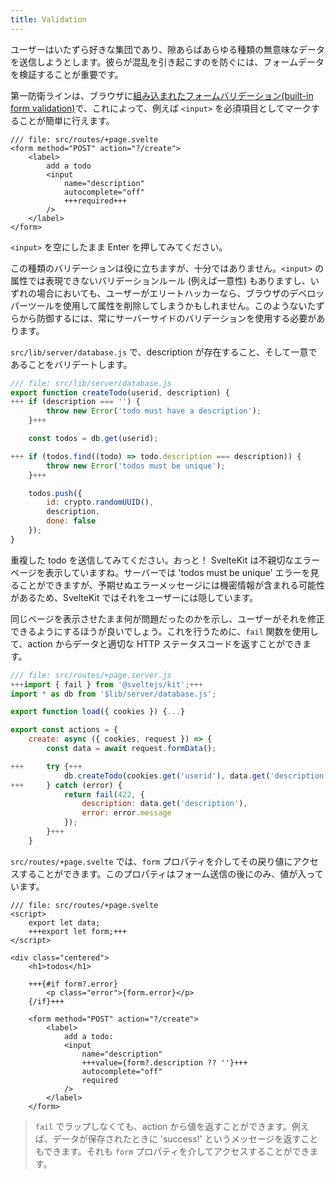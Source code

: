 ```yaml
---
title: Validation
---
```


ユーザーはいたずら好きな集団であり、隙あらばあらゆる種類の無意味なデータを送信しようとします。彼らが混乱を引き起こすのを防ぐには、フォームデータを検証することが重要です。

第一防衛ラインは、ブラウザに[組み込まれたフォームバリデーション(built-in form validation)](https://developer.mozilla.org/ja/docs/Learn/Forms/Form_validation#%E7%B5%84%E3%81%BF%E8%BE%BC%E3%81%BF%E3%83%95%E3%82%A9%E3%83%BC%E3%83%A0%E6%A4%9C%E8%A8%BC%E3%81%AE%E5%88%A9%E7%94%A8)で、これによって、例えば `<input>` を必須項目としてマークすることが簡単に行えます。

```svelte
/// file: src/routes/+page.svelte
<form method="POST" action="?/create">
	<label>
		add a todo
		<input
			name="description"
			autocomplete="off"
			+++required+++
		/>
	</label>
</form>
```

`<input>` を空にしたまま Enter を押してみてください。

この種類のバリデーションは役に立ちますが、十分ではありません。`<input>` の属性では表現できないバリデーションルール (例えば一意性) もありますし、いずれの場合においても、ユーザーがエリートハッカーなら、ブラウザのデベロッパーツールを使用して属性を削除してしまうかもしれません。このようないたずらから防御するには、常にサーバーサイドのバリデーションを使用する必要があります。

`src/lib/server/database.js` で、description が存在すること、そして一意であることをバリデートします。

```js
/// file: src/lib/server/database.js
export function createTodo(userid, description) {
+++	if (description === '') {
		throw new Error('todo must have a description');
	}+++

	const todos = db.get(userid);

+++	if (todos.find((todo) => todo.description === description)) {
		throw new Error('todos must be unique');
	}+++

	todos.push({
		id: crypto.randomUUID(),
		description,
		done: false
	});
}
```

重複した todo を送信してみてください。おっと！ SvelteKit は不親切なエラーページを表示していますね。サーバーでは 'todos must be unique' エラーを見ることができますが、予期せぬエラーメッセージには機密情報が含まれる可能性があるため、SvelteKit ではそれをユーザーには隠しています。

同じページを表示させたまま何が問題だったのかを示し、ユーザーがそれを修正できるようにするほうが良いでしょう。これを行うために、`fail` 関数を使用して、action からデータと適切な HTTP ステータスコードを返すことができます。

```js
/// file: src/routes/+page.server.js
+++import { fail } from '@sveltejs/kit';+++
import * as db from '$lib/server/database.js';

export function load({ cookies }) {...}

export const actions = {
	create: async ({ cookies, request }) => {
		const data = await request.formData();

+++		try {+++
			db.createTodo(cookies.get('userid'), data.get('description'));
+++		} catch (error) {
			return fail(422, {
				description: data.get('description'),
				error: error.message
			});
		}+++
	}
```

`src/routes/+page.svelte` では、`form` プロパティを介してその戻り値にアクセスすることができます。このプロパティはフォーム送信の後にのみ、値が入っています。

```svelte
/// file: src/routes/+page.svelte
<script>
	export let data;
	+++export let form;+++
</script>

<div class="centered">
	<h1>todos</h1>
	
	+++{#if form?.error}
		<p class="error">{form.error}</p>
	{/if}+++
	
	<form method="POST" action="?/create">
		<label>
			add a todo:
			<input
				name="description"
				+++value={form?.description ?? ''}+++
				autocomplete="off"
				required
			/>
		</label>
	</form>
```

> `fail` でラップしなくても、action から値を返すことができます。例えば、データが保存されたときに 'success!' というメッセージを返すこともできます。それも `form` プロパティを介してアクセスすることができます。
